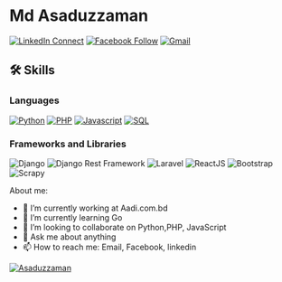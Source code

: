 # Md Asaduzzaman

[![LinkedIn Connect](https://img.shields.io/badge/%20-Connect-black?color=14171A&labelColor=212121&logo=linkedin&logoColor=ffffff)](https://www.linkedin.com/in/theasad/)
[![Facebook Follow](https://img.shields.io/badge/%20-Connect-black?color=14171A&labelColor=1976d2&logo=facebook&logoColor=ffffff)](https://www.facebook.com/iamasaduzzamanasad/)
[![Gmail](https://img.shields.io/badge/%20-Send%20Mail-black?color=14171A&labelColor=ef5350&logo=gmail&logoColor=ffffff)](mailto:asaduzzaman.cse@gmail.com?subject=From%20GitHub&body=Hi,%20there.%20Found%20you%20from%20GitHub.)


## 🛠️ Skills

### Languages

[![Python](https://img.shields.io/badge/Python-3776AB?style=for-the-badge&logo=python&logoColor=white)](https://www.python.org/)
[![PHP](https://img.shields.io/badge/PHP-777BB4?style=for-the-badge&logo=php&logoColor=white)](https://www.php.net/)
[![Javascript](https://img.shields.io/badge/JavaScript-323330?style=for-the-badge&logo=javascript&logoColor=F7DF1E)](https://www.javascript.com/)
[![SQL](https://img.shields.io/badge/sql-323330?style=for-the-badge&logo=postgresql&logoColor=F7DF1E)](https://www.w3schools.com/sql/)

### Frameworks and Libraries

![Django](https://img.shields.io/badge/django-%23092E20.svg?style=for-the-badge&logo=django&logoColor=white)
![Django Rest Framework](https://img.shields.io/badge/django%20rest%20framework-ff1709?style=for-the-badge&logo=django&logoColor=white)
![Laravel](https://img.shields.io/badge/Laravel-FF2D20.svg?style=for-the-badge&logo=laravel&logoColor=white)
![ReactJS](https://img.shields.io/badge/react-%2320232a.svg?style=for-the-badge&logo=react&logoColor=%2361DAFB)
![Bootstrap](https://img.shields.io/badge/Bootstrap-563D7C?style=for-the-badge&logo=bootstrap&logoColor=white)
![Scrapy](https://img.shields.io/badge/Scrapy-323330?style=for-the-badge&logo=scrapy&logoColor=F7DF1E)

About me:

- 🔭 I’m currently working at Aadi.com.bd
- 🌱 I’m currently learning Go
- 👯 I’m looking to collaborate on Python,PHP, JavaScript
- 💬 Ask me about anything
- 📫 How to reach me: Email, Facebook, linkedin


<a href="">
  <img align="center" src="https://github-readme-stats.vercel.app/api?username=theasad&show_icons=true&theme=radical" alt="Asaduzzaman"/>
</a>
